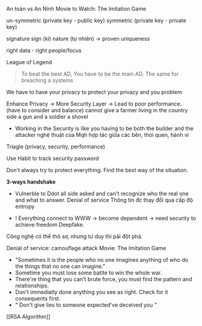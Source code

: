 An toàn vs An Ninh
Movie to Watch: The Imitation Game

un-symmetric (private key - public key)
symmetric (private key - private key)

signature
	sign (kí)
	nature (tự nhiên)
-> proven uniqueness

right data - right people/focus

League of Legend
> To beat the best AD, You have to be the main AD. The same for breaching a systems

We have to have your privacy to protect your privacy and you
	problem 

Enhance Privacy -> More Security Layer -> Lead to poor performance. (have to consider and balance)
	cannot give a farmer living in the country side a gun and a soldier a shovel

+ Working in the Security is like you having to be both the builder and the attacker
	nghệ thuật của Mqh hợp tác giữa các bên, thói quen, hành vi 

Triagle (privacy, security, performance)

Use Habit to track security password

Don't always try to protect everything. Find the best way of the situation.

**3-ways handshake**
+ Vulnerble to Ddot
all side asked and can't recognize who the real one and what to answer. 
	Denial of service
Thông tin đc thay đổi qua cấp độ entropy

+ ! Everything connect to WWW -> become dependent -> need security to achieve freedom
Deepfake.

Công nghệ có thể thô sơ, nhưng tư duy thì pải đột phá.

Denial of service: camouflage attack
Movie: The Imitation Game
+ "Sometimes it is the people who no one imagines anything of who do the things that no one can imagine."
+ Sometime you must lose some batlte to win the whole war.
+ There're thing that you can't brute force, you must find the pattern and relationships.
+ Don't immediatly done anything you see as right. Check for it consequents first.
+ " Don't give lies to someone expected've deceived you "

[[RSA Algorithm]]
